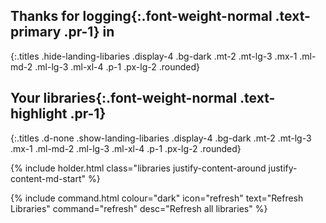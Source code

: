 ## Thanks for __logging__{:.font-weight-normal .text-primary .pr-1} in
{:.titles .hide-landing-libaries .display-4 .bg-dark .mt-2 .mt-lg-3 .mx-1 .ml-md-2 .ml-lg-3 .ml-xl-4 .p-1 .px-lg-2 .rounded}

## Your __libraries__{:.font-weight-normal .text-highlight .pr-1}
{:.titles .d-none .show-landing-libaries .display-4 .bg-dark .mt-2 .mt-lg-3 .mx-1 .ml-md-2 .ml-lg-3 .ml-xl-4 .p-1 .px-lg-2 .rounded}

{% include holder.html class="libraries justify-content-around justify-content-md-start" %}

{% include command.html colour="dark" icon="refresh" text="Refresh Libraries" command="refresh" desc="Refresh all libraries" %}